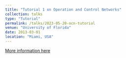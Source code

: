 ```yaml
---
title: "Tutorial 1 on Operation and Control Networks"
collection: talks
type: "Tutorial"
permalink: /talks/2023-05-20-ocn-tutorial
venue: "University of Florida"
date: 2013-03-01
location: "Miami, USA"
---
```


[More information here](http://exampleurl.com)
